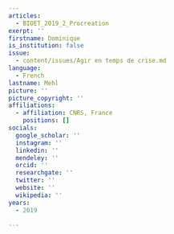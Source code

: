 ```yaml
---
articles:
  - BIOET_2019_2_Procreation
exerpt: ''
firstname: Dominique
is_institution: false
issue:
  - content/issues/Agir en temps de crise.md
language:
  - French
lastname: Mehl
picture: ''
picture_copyright: ''
affiliations:
  - affiliation: CNRS, France
    positions: []
socials:
  google_scholar: ''
  instagram: ''
  linkedin: ''
  mendeley: ''
  orcid: ''
  researchgate: ''
  twitter: ''
  website: ''
  wikipedia: ''
years:
  - 2019

---
```

